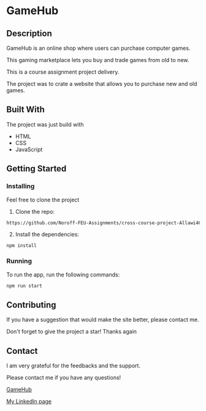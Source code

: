 # GameHub

## Description

GameHub is an online shop where users can purchase computer games. 

This gaming marketplace lets you buy and trade games from old to new.

This is a course assignment project delivery. 

The project was to crate a website that allows you to purchase new and old games.

## Built With

The project was just build with

- HTML 
- CSS
- JavaScript

## Getting Started

### Installing

Feel free to clone the project

1. Clone the repo:

```bash
https://github.com/Noroff-FEU-Assignments/cross-course-project-Allawi465
```

2. Install the dependencies:

```
npm install
```

### Running

To run the app, run the following commands:

```bash
npm run start
```

## Contributing

If you have a suggestion that would make the site better, please contact me.

Don't forget to give the project a star! Thanks again

## Contact

I am very grateful for the feedbacks and the support. 

Please contact me if you have any questions!

[GameHub](https://universalofgames.netlify.app)

[My LinkedIn page](https://www.linkedin.com/in/mohammed-allawi-89830621a/)
